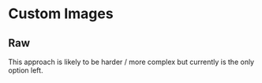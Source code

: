 # Custom Images

## Raw

This approach is likely to be harder / more complex but currently is the only option left.